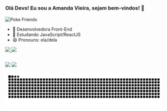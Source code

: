 ### Olá Devs! Eu sou a Amanda Vieira, sejam bem-vindos! 👋
<div>
  <img align="center" alt="Poke Friends" style="max-width:25%;" src="https://cdn-images-1.medium.com/max/800/1*g2tj9sjM54AenJqb2nE2xA.gif" />
</div>
<!--
**vieiramanda/vieiramanda** is a ✨ _special_ ✨ repository because its `README.md` (this file) appears on your GitHub profile.
-->


- 🔭 Desenvolvedora Front-End
- 🌱 Estudando JavaScript/ReactJS
- 😄 Pronouns: ela/dela



<div>
  <a href="https://github.com/vieiramanda">
  <img height="180em" src="https://github-readme-stats.vercel.app/api?username=vieiramanda&show_icons=true&theme=dracula&include_all_commits=true&count_private=true"/>
  <img height="180em" src="https://github-readme-stats.vercel.app/api/top-langs/?username=vieiramanda&layout=compact&langs_count=7&theme=dracula"/>
</div>

  ##
  
<div>
  <a href = "mailto:amandavc27@gmail.com"><img src="https://img.shields.io/badge/Gmail-D14836?style=for-the-badge&logo=gmail&logoColor=white" target="_blank"></a>
  <a href="https://www.linkedin.com/in/amanda-vieira-69bbb289" target="_blank"><img src="https://img.shields.io/badge/-LinkedIn-%230077B5?style=for-the-badge&logo=linkedin&logoColor=white" target="_blank"></a> 
</div>
  
   ![Snake animation](https://github.com/vieiramanda/vieiramanda/blob/output/github-contribution-grid-snake.svg)

